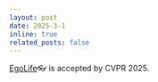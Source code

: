 ```yaml
---
layout: post
date: 2025-3-1
inline: true
related_posts: false
---
```


[EgoLife](https://egolife-ai.github.io/blog/)👓 is accepted by CVPR 2025.